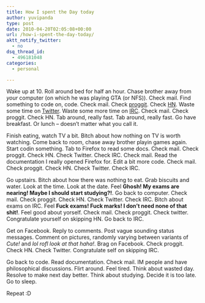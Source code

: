 ```yaml
---
title: How I spent the Day today
author: yuvipanda
type: post
date: 2010-04-20T02:05:08+00:00
url: /how-i-spent-the-day-today/
aktt_notify_twitter:
  - no
dsq_thread_id:
  - 496181048
categories:
  - personal

---
```

Wake up at 10. Roll around bed for half an hour. Chase brother away from _your_ computer (on which he was playing GTA (or NFS)). Check mail. Find something to code on, code. Check mail. Check [proggit][1]. Check [HN][2]. Waste some time on [Twitter][3]. Waste some more time on [IRC][4]. Check mail. Check proggit. Check HN. Tab around, really fast. Tab around, really fast. Go have breakfast. Or lunch &#8211; doesn&#8217;t matter what you call it. 

Finish eating, watch TV a bit. Bitch about how nothing on TV is worth watching. Come back to room, chase away brother playin games again. Start codin something. Tab to Firefox to read some docs. Check mail. Check proggit. Check HN. Check Twitter. Check IRC. Check mail. Read the documentation I really opened Firefox for. Edit a bit more code. Check mail. Check proggit. Check HN. Check Twitter. Check IRC. 

Go upstairs. Bitch about how there was nothing to eat. Grab biscuits and water. Look at the time. Look at the date. Feel **Ghosh! My exams are nearing! Maybe I should start studying?!**. Go back to computer. Check mail. Check proggit. Check HN. Check Twitter. Check IRC. Bitch about exams on IRC. Feel **Fuck exams! Fuck marks! I don&#8217;t need none of that shit!**. Feel good about yorself. Check mail. Check proggit. Check twitter. Congratulate yourself on skipping HN. Go back to IRC.

Get on Facebook. Reply to comments. Post vague sounding status messages. Comment on pictures, randomly varying between variants of _Cute!_ and _lol rofl look at that haha!_. Brag on Facebook. Check proggit. Check HN. Check Twitter. Congratulate self on skipping IRC.

Go back to code. Read documentation. Check mail. IM people and have philosophical discussions. Flirt around. Feel tired. Think about wasted day. Resolve to make next day better. Think about studying. Decide it is too late. Go to sleep.

Repeat :D

 [1]: http://programming.reddit.com
 [2]: http://news.ycombinator.com
 [3]: http://twitter.com/yuvipanda
 [4]: irc://irc.oftc.net/hackers-india